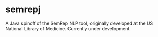 # semrepj 

A Java spinoff of the SemRep NLP tool, originally developed at the US National Library of Medicine. 
Currently under development.
